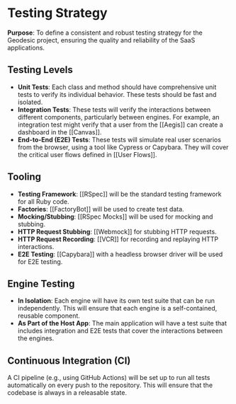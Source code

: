 # Testing Strategy

**Purpose**: To define a consistent and robust testing strategy for the Geodesic project, ensuring the quality and reliability of the SaaS applications.

## Testing Levels

- **Unit Tests**: Each class and method should have comprehensive unit tests to verify its individual behavior. These tests should be fast and isolated.
- **Integration Tests**: These tests will verify the interactions between different components, particularly between engines. For example, an integration test might verify that a user from the [[Aegis]] can create a dashboard in the [[Canvas]].
- **End-to-End (E2E) Tests**: These tests will simulate real user scenarios from the browser, using a tool like Cypress or Capybara. They will cover the critical user flows defined in [[User Flows]].

## Tooling

- **Testing Framework**: [[RSpec]] will be the standard testing framework for all Ruby code.
- **Factories**: [[FactoryBot]] will be used to create test data.
- **Mocking/Stubbing**: [[RSpec Mocks]] will be used for mocking and stubbing.
- **HTTP Request Stubbing**: [[Webmock]] for stubbing HTTP requests.
- **HTTP Request Recording**: [[VCR]] for recording and replaying HTTP interactions.
- **E2E Testing**: [[Capybara]] with a headless browser driver will be used for E2E testing.

## Engine Testing

- **In Isolation**: Each engine will have its own test suite that can be run independently. This will ensure that each engine is a self-contained, reusable component.
- **As Part of the Host App**: The main application will have a test suite that includes integration and E2E tests that cover the interactions between the engines.

## Continuous Integration (CI)

A CI pipeline (e.g., using GitHub Actions) will be set up to run all tests automatically on every push to the repository. This will ensure that the codebase is always in a releasable state.
